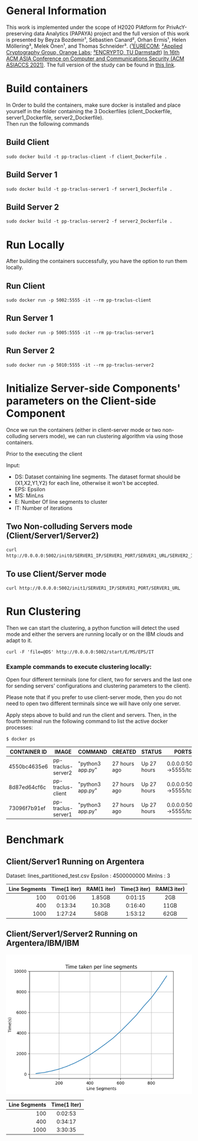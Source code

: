 # General Information
This work is implemented under the scope of H2020 PlAtform for PrivAcY-preserving data Analytics (PAPAYA) project and the full version of this work is presented by Beyza Bozdemir¹, Sébastien Canard², Orhan Ermis¹, Helen Möllering³, Melek Önen¹, and Thomas Schneider³. ([¹EURECOM](https://www.eurecom.fr/); [²Applied Cryptography Group, Orange Labs](https://crypto.orange-labs.fr/people/); [³ENCRYPTO, TU Darmstadt](https://www.encrypto.cs.tu-darmstadt.de/home_page/index.en.jsp))
[In 16th ACM ASIA Conference on Computer and Communications Security (ACM ASIACCS 2021)](https://asiaccs2021.comp.polyu.edu.hk/). The full version of the study can be found in [this link](https://eprint.iacr.org/2021/612).

# Build containers
In  Order  to  build  the  containers,  make  sure  docker  is  installed  and place yourself in the folder containing the 3 Dockerfiles (client_Dockerfile, server1_Dockerfile, server2_Dockerfile).  
Then run the following commands
## Build Client
```
sudo docker build -t pp-traclus-client -f client_Dockerfile .
```
## Build Server 1
```
sudo docker build -t pp-traclus-server1 -f server1_Dockerfile .
```
## Build Server 2
```
sudo docker build -t pp-traclus-server2 -f server2_Dockerfile .
```
# Run Locally
After building the containers successfully, you have the option to run them locally.
## Run Client
```
sudo docker run -p 5002:5555 -it --rm pp-traclus-client
```
## Run Server 1
```
sudo docker run -p 5005:5555 -it --rm pp-traclus-server1
```
## Run Server 2
```
sudo docker run -p 5010:5555 -it --rm pp-traclus-server2
```

<!--- # Push to IBM
Or you can push them to the IBM clouds.

## Client
```
sudo docker tag pp-traclus-client de.icr.io/papaya-de/pp-traclus-client:latest
sudo docker push de.icr.io/papaya-de/pp-traclus-client:latest
```
## Server 1
```
sudo docker tag pp-traclus-server1 de.icr.io/papaya-de/pp-traclus-server1:latest
sudo docker push de.icr.io/papaya-de/pp-traclus-server1:latest
```
## Server 2
```
sudo docker tag pp-traclus-server2 de.icr.io/papaya-de/pp-traclus-server2:latest
sudo docker push de.icr.io/papaya-de/pp-traclus-server2:latest
```

After activating the server1 and server2 on the papaya platform, we need to run the client locally.
```
sudo docker run -p 5002:5555 -it --rm pp-traclus-client
```
--->
# Initialize Server-side Components' parameters on the Client-side Component
Once we run the containers (either in client-server mode or two non-colluding servers mode), we can run clustering algorithm via using those containers.  

Prior to the executing the client 

Input:  
- DS: Dataset containing line segments. The dataset format should be (X1,X2,Y1,Y2) for each line, otherwise it won't be accepted.   
- EPS: Epsilon   
- MS: MinLns   
- E: Number Of line segments to cluster   
- IT: Number of iterations   

## Two Non-colluding Servers mode (Client/Server1/Server2)
```
curl http://0.0.0.0:5002/init0/SERVER1_IP/SERVER1_PORT/SERVER1_URL/SERVER2_IP/SERVER2_PORT/SERVER2_URL
```

## To use Client/Server mode
```
curl http://0.0.0.0:5002/init1/SERVER1_IP/SERVER1_PORT/SERVER1_URL
```


# Run Clustering
Then we can start the clustering, a python function will detect the used mode and either the servers are running locally or on the IBM clouds and adapt to it.
```
curl -F 'file=@DS' http://0.0.0.0:5002/start/E/MS/EPS/IT
```

### Example commands to execute clustering locally:

Open four different terminals (one for client, two for servers and the last one for sending servers' configurations and clustering parameters to the client). 

Please note that if you prefer to use client-server mode, then you do not need to open two different terminals since we will have only one server.

Apply steps above to build and run the client and servers. Then, in the fourth terminal run the following command to list the active docker processes:

```
$ docker ps
```


| CONTAINER ID | IMAGE              | COMMAND          | CREATED      | STATUS      | PORTS                  | NAMES           |
| ------------ | ------------------ | ---------------- | ------------ | ----------- | ---------------------- | --------------- |
| 4550bc4635e6 | pp-traclus-server2 | "python3 app.py" | 27 hours ago | Up 27 hours | 0.0.0.0:5010->5555/tcp | clever_bhabha   |
| 8d87ed64cf6c | pp-traclus-client  | "python3 app.py" | 27 hours ago | Up 27 hours | 0.0.0.0:5002->5555/tcp | priceless_haibt |
| 73096f7b91ef | pp-traclus-server1 | "python3 app.py" | 27 hours ago | Up 27 hours | 0.0.0.0:5005->5555/tcp | amazing_wright  |



# Benchmark

## Client/Server1 Running on Argentera

Dataset: lines_partitioned_test.csv
Epsilon : 4500000000
Minlns : 3

| Line Segments   | Time(1 iter)| RAM(1 iter) | Time(3 iter)| RAM(3 iter) |
|----------------:|:-----------:|:-----------:|:-----------:|:-----------:|
| 100             | 0:01:06     |  1.85GB     | 0:01:15     |  2GB        |
| 400             | 0:13:34     |  10.3GB     | 0:16:40     | 11GB        | 
| 1000            | 1:27:24     |    58GB     | 1:53:12     | 62GB        |



## Client/Server1/Server2 Running on Argentera/IBM/IBM

<p align="center">
<img src="data/tests/ibm/time.png"/>
</p>


| Line Segments   | Time(1 Iter)| 
|----------------:|:-----------:|
| 100             | 0:02:53     | 
| 400             | 0:34:17     | 
| 1000            | 3:30:35     |


